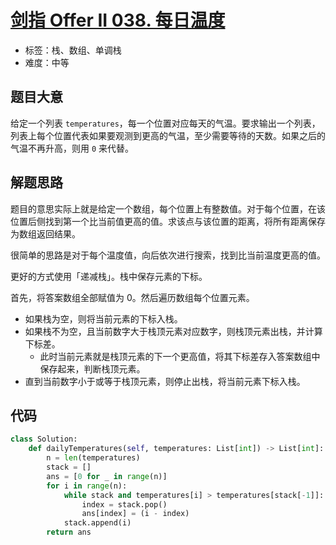 # [剑指 Offer II 038. 每日温度](https://leetcode.cn/problems/iIQa4I/)

- 标签：栈、数组、单调栈
- 难度：中等

## 题目大意

给定一个列表 `temperatures`，每一个位置对应每天的气温。要求输出一个列表，列表上每个位置代表如果要观测到更高的气温，至少需要等待的天数。如果之后的气温不再升高，则用 `0` 来代替。

## 解题思路

题目的意思实际上就是给定一个数组，每个位置上有整数值。对于每个位置，在该位置后侧找到第一个比当前值更高的值。求该点与该位置的距离，将所有距离保存为数组返回结果。

很简单的思路是对于每个温度值，向后依次进行搜索，找到比当前温度更高的值。

更好的方式使用「递减栈」。栈中保存元素的下标。

首先，将答案数组全部赋值为 0。然后遍历数组每个位置元素。

- 如果栈为空，则将当前元素的下标入栈。
- 如果栈不为空，且当前数字大于栈顶元素对应数字，则栈顶元素出栈，并计算下标差。
    - 此时当前元素就是栈顶元素的下一个更高值，将其下标差存入答案数组中保存起来，判断栈顶元素。
- 直到当前数字小于或等于栈顶元素，则停止出栈，将当前元素下标入栈。

## 代码

```python
class Solution:
    def dailyTemperatures(self, temperatures: List[int]) -> List[int]:
        n = len(temperatures)
        stack = []
        ans = [0 for _ in range(n)]
        for i in range(n):
            while stack and temperatures[i] > temperatures[stack[-1]]:
                index = stack.pop()
                ans[index] = (i - index)
            stack.append(i)
        return ans
```

